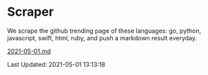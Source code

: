 # Scraper

We scrape the github trending page of these languages: go, python, javascript, swift, html, ruby, and push a markdown result everyday.

[2021-05-01.md](https://github.com/henson/Scraper/blob/master/2021-05-01.md)

Last Updated: 2021-05-01 13:13:18